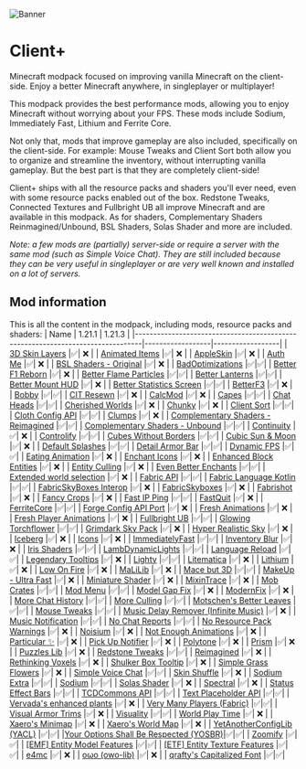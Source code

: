 ![Banner](https://github.com/Thijzert123/client-plus/blob/main/images/banner.png?raw=true)
# Client+
Minecraft modpack focused on improving vanilla Minecraft on the client-side. Enjoy a better Minecraft anywhere, in singleplayer or multiplayer!

This modpack provides the best performance mods, allowing you to enjoy Minecraft without worrying about your FPS. These mods include Sodium, Immediately Fast, Lithium and Ferrite Core.

Not only that, mods that improve gameplay are also included, specifically on the client-side. For example: Mouse Tweaks and Client Sort both allow you to organize and streamline the inventory, without interrupting vanilla gameplay. But the best part is that they are completely client-side!

Client+ ships with all the resource packs and shaders you'll ever need, even with some resource packs enabled out of the box. Redstone Tweaks, Connected Textures and Fullbright UB all improve Minecraft and are available in this modpack. As for shaders, Complementary Shaders Reinmagined/Unbound, BSL Shaders, Solas Shader and more are included.

_Note: a few mods are (partially) server-side or require a server with the same mod (such as Simple Voice Chat). They are still included because they can be very useful in singleplayer or are very well known and installed on a lot of servers._

## Mod information
This is all the content in the modpack, including mods, resource packs and shaders:
|                                      Name                                      |      1.21.1      |      1.21.3      |
|--------------------------------------------------------------------------------|------------------|------------------|
|             [3D Skin Layers](https://modrinth.com/project/zV5r3pPn)            |:white_check_mark:|        :x:       |
|             [Animated Items](https://modrinth.com/project/uBBepXuH)            |:white_check_mark:|        :x:       |
|               [AppleSkin](https://modrinth.com/project/EsAfCjCV)               |:white_check_mark:|        :x:       |
|                [Auth Me](https://modrinth.com/project/yjgIrBjZ)                |:white_check_mark:|        :x:       |
|         [BSL Shaders - Original](https://modrinth.com/project/Q1vvjJYV)        |:white_check_mark:|        :x:       |
|            [BadOptimizations](https://modrinth.com/project/g96Z4WVZ)           |:white_check_mark:|:white_check_mark:|
|            [Better F1 Reborn](https://modrinth.com/project/2JIeCmxb)           |:white_check_mark:|        :x:       |
|         [Better Flame Particles](https://modrinth.com/project/ivUZsvzp)        |:white_check_mark:|:white_check_mark:|
|            [Better Lanterns](https://modrinth.com/project/PGGrfcvL)            |:white_check_mark:|:white_check_mark:|
|            [Better Mount HUD](https://modrinth.com/project/kqJFAPU9)           |:white_check_mark:|        :x:       |
|        [Better Statistics Screen](https://modrinth.com/project/n6PXGAoM)       |:white_check_mark:|:white_check_mark:|
|                [BetterF3](https://modrinth.com/project/8shC1gFX)               |:white_check_mark:|        :x:       |
|                 [Bobby](https://modrinth.com/project/M08ruV16)                 |:white_check_mark:|:white_check_mark:|
|               [CIT Resewn](https://modrinth.com/project/otVJckYQ)              |:white_check_mark:|        :x:       |
|                [CalcMod](https://modrinth.com/project/XoHTb2Ap)                |:white_check_mark:|        :x:       |
|                 [Capes](https://modrinth.com/project/89Wsn8GD)                 |:white_check_mark:|:white_check_mark:|
|               [Chat Heads](https://modrinth.com/project/Wb5oqrBJ)              |:white_check_mark:|:white_check_mark:|
|            [Cherished Worlds](https://modrinth.com/project/3azQ6p0W)           |:white_check_mark:|        :x:       |
|                 [Chunky](https://modrinth.com/project/fALzjamp)                |:white_check_mark:|        :x:       |
|              [Client Sort](https://modrinth.com/project/K0AkAin6)              |:white_check_mark:|:white_check_mark:|
|            [Cloth Config API](https://modrinth.com/project/9s6osm5g)           |:white_check_mark:|:white_check_mark:|
|                 [Clumps](https://modrinth.com/project/Wnxd13zP)                |:white_check_mark:|        :x:       |
|   [Complementary Shaders - Reimagined](https://modrinth.com/project/HVnmMxH1)  |:white_check_mark:|:white_check_mark:|
|    [Complementary Shaders - Unbound](https://modrinth.com/project/R6NEzAwj)    |:white_check_mark:|:white_check_mark:|
|               [Continuity](https://modrinth.com/project/1IjD5062)              |:white_check_mark:|        :x:       |
|               [Controlify](https://modrinth.com/project/DOUdJVEm)              |:white_check_mark:|:white_check_mark:|
|         [Cubes Without Borders](https://modrinth.com/project/ETlrkaYF)         |:white_check_mark:|:white_check_mark:|
|            [Cubic Sun & Moon](https://modrinth.com/project/g4bSYbrU)           |:white_check_mark:|        :x:       |
|            [Default Splashes](https://modrinth.com/project/RMESe7qr)           |:white_check_mark:|:white_check_mark:|
|            [Detail Armor Bar](https://modrinth.com/project/hAt6ty93)           |:white_check_mark:|:white_check_mark:|
|              [Dynamic FPS](https://modrinth.com/project/LQ3K71Q1)              |:white_check_mark:|:white_check_mark:|
|            [Eating Animation](https://modrinth.com/project/rUgZvGzi)           |:white_check_mark:|        :x:       |
|             [Enchant Icons](https://modrinth.com/project/6vhHOIKw)             |:white_check_mark:|        :x:       |
|        [Enhanced Block Entities](https://modrinth.com/project/OVuFYfre)        |:white_check_mark:|        :x:       |
|             [Entity Culling](https://modrinth.com/project/NNAgCjsB)            |:white_check_mark:|        :x:       |
|          [Even Better Enchants](https://modrinth.com/project/6udpuGCH)         |:white_check_mark:|:white_check_mark:|
|        [Extended world selection](https://modrinth.com/project/hejbH2cH)       |:white_check_mark:|        :x:       |
|               [Fabric API](https://modrinth.com/project/P7dR8mSH)              |:white_check_mark:|:white_check_mark:|
|         [Fabric Language Kotlin](https://modrinth.com/project/Ha28R6CL)        |:white_check_mark:|:white_check_mark:|
|         [FabricSkyBoxes Interop](https://modrinth.com/project/HpdHOPOp)        |:white_check_mark:|        :x:       |
|             [FabricSkyboxes](https://modrinth.com/project/YBz7DOs8)            |:white_check_mark:|        :x:       |
|               [Fabrishot](https://modrinth.com/project/3qsfQtE9)               |:white_check_mark:|        :x:       |
|              [Fancy Crops](https://modrinth.com/project/UGEVQ6t9)              |:white_check_mark:|        :x:       |
|              [Fast IP Ping](https://modrinth.com/project/9mtu0sUO)             |:white_check_mark:|:white_check_mark:|
|                [FastQuit](https://modrinth.com/project/x1hIzbuY)               |:white_check_mark:|        :x:       |
|              [FerriteCore](https://modrinth.com/project/uXXizFIs)              |:white_check_mark:|:white_check_mark:|
|         [Forge Config API Port](https://modrinth.com/project/ohNO6lps)         |:white_check_mark:|        :x:       |
|            [Fresh Animations](https://modrinth.com/project/50dA9Sha)           |:white_check_mark:|        :x:       |
|        [Fresh Player Animations](https://modrinth.com/project/uYE6VsYf)        |:white_check_mark:|        :x:       |
|             [Fullbright UB](https://modrinth.com/project/ItHr72Fy)             |:white_check_mark:|:white_check_mark:|
|          [Glowing Torchflower](https://modrinth.com/project/1S4LxcvL)          |:white_check_mark:|:white_check_mark:|
|           [Grimdark Sky Pack](https://modrinth.com/project/TzZ0IFZH)           |:white_check_mark:|        :x:       |
|          [Hyper Realistic Sky](https://modrinth.com/project/PsMUgCo5)          |:white_check_mark:|        :x:       |
|                [Iceberg](https://modrinth.com/project/5faXoLqX)                |:white_check_mark:|        :x:       |
|                 [Icons](https://modrinth.com/project/O7z3QKAG)                 |:white_check_mark:|        :x:       |
|            [ImmediatelyFast](https://modrinth.com/project/5ZwdcRci)            |:white_check_mark:|:white_check_mark:|
|             [Inventory Blur](https://modrinth.com/project/lTS6nyFs)            |:white_check_mark:|        :x:       |
|              [Iris Shaders](https://modrinth.com/project/YL57xq9U)             |:white_check_mark:|:white_check_mark:|
|           [LambDynamicLights](https://modrinth.com/project/yBW8D80W)           |:white_check_mark:|:white_check_mark:|
|            [Language Reload](https://modrinth.com/project/uLbm7CG6)            |:white_check_mark:|:white_check_mark:|
|           [Legendary Tooltips](https://modrinth.com/project/atHH8NyV)          |:white_check_mark:|        :x:       |
|                 [Lighty](https://modrinth.com/project/yjvKidNM)                |:white_check_mark:|:white_check_mark:|
|               [Litematica](https://modrinth.com/project/bEpr0Arc)              |:white_check_mark:|        :x:       |
|                [Lithium](https://modrinth.com/project/gvQqBUqZ)                |:white_check_mark:|        :x:       |
|              [Low On Fire](https://modrinth.com/project/RRxvWKNC)              |:white_check_mark:|        :x:       |
|                [MaLiLib](https://modrinth.com/project/GcWjdA9I)                |:white_check_mark:|        :x:       |
|              [Mace but 3D](https://modrinth.com/project/6LzngQIs)              |:white_check_mark:|:white_check_mark:|
|          [MakeUp - Ultra Fast](https://modrinth.com/project/izsIPI7a)          |:white_check_mark:|        :x:       |
|            [Miniature Shader](https://modrinth.com/project/UaS8ROxa)           |:white_check_mark:|        :x:       |
|               [MixinTrace](https://modrinth.com/project/sGmHWmeL)              |:white_check_mark:|        :x:       |
|               [Mob Crates](https://modrinth.com/project/bYcjtBki)              |:white_check_mark:|:white_check_mark:|
|                [Mod Menu](https://modrinth.com/project/mOgUt4GM)               |:white_check_mark:|:white_check_mark:|
|             [Model Gap Fix](https://modrinth.com/project/QdG47OkI)             |:white_check_mark:|        :x:       |
|               [ModernFix](https://modrinth.com/project/nmDcB62a)               |:white_check_mark:|        :x:       |
|           [More Chat History](https://modrinth.com/project/8qkXwOnk)           |:white_check_mark:|:white_check_mark:|
|              [More Culling](https://modrinth.com/project/51shyZVL)             |:white_check_mark:|:white_check_mark:|
|        [Motschen's Better Leaves](https://modrinth.com/project/uvpymuxq)       |:white_check_mark:|:white_check_mark:|
|              [Mouse Tweaks](https://modrinth.com/project/aC3cM3Vq)             |:white_check_mark:|:white_check_mark:|
|  [Music Delay Remover (Infinite Music)](https://modrinth.com/project/OJLdOa8k) |:white_check_mark:|        :x:       |
|           [Music Notification](https://modrinth.com/project/A4YQgwzz)          |:white_check_mark:|:white_check_mark:|
|            [No Chat Reports](https://modrinth.com/project/qQyHxfxd)            |:white_check_mark:|:white_check_mark:|
|       [No Resource Pack Warnings](https://modrinth.com/project/6xKUDQcB)       |:white_check_mark:|        :x:       |
|                [Noisium](https://modrinth.com/project/KuNKN7d2)                |:white_check_mark:|        :x:       |
|         [Not Enough Animations](https://modrinth.com/project/MPCX6s5C)         |:white_check_mark:|        :x:       |
|              [Particular ✨](https://modrinth.com/project/B1CcCd9h)             |:white_check_mark:|        :x:       |
|            [Pick Up Notifier](https://modrinth.com/project/ZX66K16c)           |:white_check_mark:|        :x:       |
|                [Polytone](https://modrinth.com/project/3qAYkBMB)               |:white_check_mark:|        :x:       |
|                 [Prism](https://modrinth.com/project/1OE8wbN0)                 |:white_check_mark:|        :x:       |
|              [Puzzles Lib](https://modrinth.com/project/QAGBst4M)              |:white_check_mark:|        :x:       |
|            [Redstone Tweaks](https://modrinth.com/project/RvfAlf4Z)            |:white_check_mark:|:white_check_mark:|
|               [Reimagined](https://modrinth.com/project/ta5dy0aA)              |:white_check_mark:|        :x:       |
|           [Rethinking Voxels](https://modrinth.com/project/kmwfVOoi)           |:white_check_mark:|        :x:       |
|          [Shulker Box Tooltip](https://modrinth.com/project/2M01OLQq)          |:white_check_mark:|        :x:       |
|          [Simple Grass Flowers](https://modrinth.com/project/ti9KkMHm)         |:white_check_mark:|        :x:       |
|           [Simple Voice Chat](https://modrinth.com/project/9eGKb6K1)           |:white_check_mark:|:white_check_mark:|
|              [Skin Shuffle](https://modrinth.com/project/3s19I5jr)             |:white_check_mark:|        :x:       |
|              [Sodium Extra](https://modrinth.com/project/PtjYWJkn)             |:white_check_mark:|:white_check_mark:|
|                 [Sodium](https://modrinth.com/project/AANobbMI)                |:white_check_mark:|:white_check_mark:|
|              [Solas Shader](https://modrinth.com/project/EpQFjzrQ)             |:white_check_mark:|        :x:       |
|                [Spectral](https://modrinth.com/project/vaaOMowT)               |:white_check_mark:|        :x:       |
|           [Status Effect Bars](https://modrinth.com/project/x02cBj9Y)          |:white_check_mark:|:white_check_mark:|
|             [TCDCommons API](https://modrinth.com/project/Eldc1g37)            |:white_check_mark:|:white_check_mark:|
|          [Text Placeholder API](https://modrinth.com/project/eXts2L7r)         |:white_check_mark:|:white_check_mark:|
|       [Vervada's enhanced plants](https://modrinth.com/project/ghc0v6DT)       |:white_check_mark:|        :x:       |
|       [Very Many Players (Fabric)](https://modrinth.com/project/wnEe9KBa)      |:white_check_mark:|:white_check_mark:|
|           [Visual Armor Trims](https://modrinth.com/project/tPtjib62)          |:white_check_mark:|        :x:       |
|               [Visuality](https://modrinth.com/project/rI0hvYcd)               |:white_check_mark:|:white_check_mark:|
|            [World Play Time](https://modrinth.com/project/YkKeggdl)            |:white_check_mark:|        :x:       |
|            [Xaero's Minimap](https://modrinth.com/project/1bokaNcj)            |:white_check_mark:|        :x:       |
|           [Xaero's World Map](https://modrinth.com/project/NcUtCpym)           |:white_check_mark:|        :x:       |
|       [YetAnotherConfigLib (YACL)](https://modrinth.com/project/1eAoo2KR)      |:white_check_mark:|:white_check_mark:|
|[Your Options Shall Be Respected (YOSBR)](https://modrinth.com/project/WwbubTsV)|:white_check_mark:|:white_check_mark:|
|                [Zoomify](https://modrinth.com/project/w7ThoJFB)                |:white_check_mark:|:white_check_mark:|
|      [[EMF] Entity Model Features](https://modrinth.com/project/4I1XuqiY)      |:white_check_mark:|:white_check_mark:|
|     [[ETF] Entity Texture Features](https://modrinth.com/project/BVzZfTc1)     |:white_check_mark:|:white_check_mark:|
|                  [e4mc](https://modrinth.com/project/qANg5Jrr)                 |:white_check_mark:|        :x:       |
|             [oωo (owo-lib)](https://modrinth.com/project/ccKDOlHs)             |:white_check_mark:|        :x:       |
|       [qrafty's Capitalized Font](https://modrinth.com/project/FA4ebMMU)       |:white_check_mark:|:white_check_mark:|
